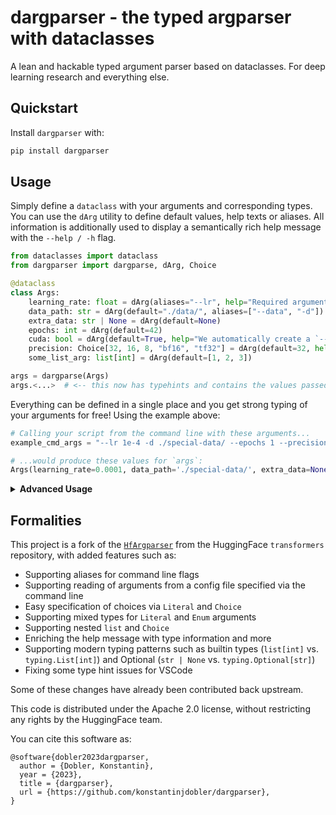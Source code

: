 # dargparser - the typed argparser with dataclasses
A lean and hackable typed argument parser based on dataclasses. For deep learning research and everything else.
## Quickstart

Install `dargparser` with:

```sh
pip install dargparser
```

## Usage

Simply define a `dataclass` with your arguments and corresponding types. You can use the `dArg` utility to define default values, help texts or aliases. All information is additionally used to display a semantically rich help message with the `--help / -h` flag.

```python
from dataclasses import dataclass
from dargparser import dargparse, dArg, Choice

@dataclass
class Args:
    learning_rate: float = dArg(aliases="--lr", help="Required argument (no default).")
    data_path: str = dArg(default="./data/", aliases=["--data", "-d"])
    extra_data: str | None = dArg(default=None)
    epochs: int = dArg(default=42)
    cuda: bool = dArg(default=True, help="We automatically create a `--no_<arg>` flag for bools.")
    precision: Choice[32, 16, 8, "bf16", "tf32"] = dArg(default=32, help="Choices with mixed types are supported.")
    some_list_arg: list[int] = dArg(default=[1, 2, 3])

args = dargparse(Args)
args.<...>  # <-- this now has typehints and contains the values passed in via the command line
```

Everything can be defined in a single place and you get strong typing of your arguments for free! Using the example above:
```python
# Calling your script from the command line with these arguments...
example_cmd_args = "--lr 1e-4 -d ./special-data/ --epochs 1 --precision 16 --some_list_arg 0 1 42"

# ...would produce these values for `args`:
Args(learning_rate=0.0001, data_path='./special-data/', extra_data=None, epochs=1, cuda=True, precision=16, some_list_arg=[0, 1, 42])
```

<details> 
<summary><b>Advanced Usage</b></summary>
<p>

**Required arguments** without a default value, alias or help text do not need `dArg`:
```python
@dataclass
class Args:
    learning_rate: float
    ...
```

**List args:**
You can easily specify arguments that take multiple values as follows (behavior is similar to `argparse`'s `nargs="+"`). Note that the default values should also be lists in this case.
```python
@dataclass
class Args:
    required_list: list[int] = dArg(help="Required.")
    empty_default_list: list[int] = dArg(default=[], help="Empty list as default.")
    custom_default_list: list[int] = dArg(default=[1, 2, 3])
```

**List + Choice combindation:**
You can combine `list` and `Choice` to allow the selection of an arbitrary number of values from a predefined set.
```python
@dataclass
class Args:
    datasets: list[Choice["mnist", "cifar10", "imagenet"]] = dArg(default=["mnist", "cifar10"])
```

**Config files:**
We support optionally reading arguments from a config file. By default, we read a config file specified in the CLI via the `"--cfg"` flag. The file is expected to contain lines of single flag-argument pairs, like you would specify them in the command line:
```txt
--argument value
--argument_two 42
--list_argument item1 item2 item3
```

If an argument is present in the config file and also specified via the CLI, we prefer the value in the CLI. 

You can also use a different flag (e.g. `"--config"`) if you like.
```python
from dargparser import dargparse, dArg

@dataclass
class Args:
    lorem_arg: str = dArg(default="ipsum")

args = dargparse(Args, config_flag="--config")
```
**Multiple dataclasses:**
To seperate concerns, you can split your arguments into multiple `dataclasses`, e.g. `TrainingArgs`, `ModelArgs`, and `DataArgs`.

```python
@dataclass
class TrainingArgs:
    epochs: int = dArg(default=5)
    ...

@dataclass
class ModelArgs:
    model: Choice["roberta-base", "xlm-roberta-base"] = dArg(default="roberta-base")
    ...

@dataclass
class DataArgs:
    data_path: str = dArg(aliases="--data")
    ...

# the arguments parsed from the CLI are now split into the respective variables
training_args, model_args, data_args = dargparse(TrainingArgs, ModelArgs, DataArgs)
```
</details>

## Formalities

This project is a fork of the [`HfArgparser`](https://github.com/huggingface/transformers/blob/fd0ef8b66d957ac0fc94d715262dca1a6005a5ed/src/transformers/hf_argparser.py) from the HuggingFace `transformers` repository, with added features such as:

- Supporting aliases for command line flags
- Supporting reading of arguments from a config file specified via the command line 
- Easy specification of choices via `Literal` and `Choice`
- Supporting mixed types for `Literal` and `Enum` arguments
- Supporting nested `list` and `Choice`
- Enriching the help message with type information and more
- Supporting modern typing patterns such as builtin types (`list[int]` vs. `typing.List[int]`) and Optional (`str | None` vs. `typing.Optional[str]`)
- Fixing some type hint issues for VSCode

Some of these changes have already been contributed back upstream.

This code is distributed under the Apache 2.0 license, without restricting any rights by the HuggingFace team.

You can cite this software as:
```
@software{dobler2023dargparser,
  author = {Dobler, Konstantin},
  year = {2023},
  title = {dargparser},
  url = {https://github.com/konstantinjdobler/dargparser},
}
```
